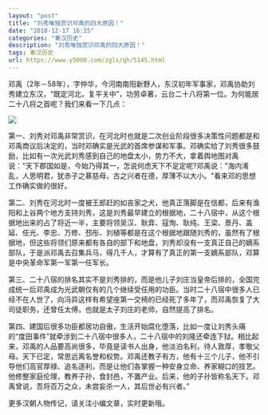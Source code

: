 ```yaml
---
layout: "post"
title: "刘秀唯独赏识邓禹的四大原因！"
date: "2018-12-17 16:15"
categories: "秦汉历史"
description: "刘秀唯独赏识邓禹的四大原因！"
tags: 秦汉历史
url: https://www.y5000.com/zgls/qh/5145.html
---
```






邓禹（2年－58年），字仲华，今河南南阳新野人，东汉初年军事家，邓禹协助刘秀建立东汉，“既定河北，复平关中”，功劳卓著，云台二十八将第一位。为何能居二十八将之首呢？我们来看一下几点：

![](https://img.y5000.com/uploads/allimg/161114/8-161114162403V3.jpg)

第一、刘秀对邓禹非常赏识，在河北时也就是二次创业阶段很多决策性问题都是和邓禹商议后决定的，当时邓确实是光武的首席参谋和军事。邓确实给了刘秀很多鼓励，比如有一次光武刘秀感到自己的地盘太小，势力不大，拿着舆地图对禹说："天下郡国如是，今始乃得其一，怎说何虑天下不足定呢?邓禹说："海内淆乱，人思明君，犹赤子之慕慈母，古之兴者在德，厚薄不以大小。"看来邓的思想工作确实做的很好。

第二、刘秀在河北时一度被王郎赶的如丧家之犬，他真正落脚是在信都，后来有渔阳和上谷两个地方支持刘秀，这是刘秀最早建立的根据地，二十八宿中，从这个根据地出来的占了将近一半，主要将领吴汉、耿弇、寇恂、耿纯、王梁、景丹、盖延、任光、李忠、万修、邳彤、刘植等都是在这个根据地跟随刘秀的，虽然有了根据地，但这些将领们原来都有各自的部下和地盘，刘秀却没有一支真正自己的嫡系部队，于是派邓禹去召集兵马，得几千人，才算有了真正的第一支嫡系部队，邓算是中央革命军第一军第一任军长。

第三、二十八宿的排名其实不是刘秀排的，而是他儿子刘庄当皇帝后排的，全国完成统一后邓禹成为光武朝仅有的几个继续受任用的功臣。当时二十八宿中很多人已经不在人世了，向冯异这样有希望座第一交椅的已经死了多年了，而邓禹恢复了大司徒职务，还曾任太傅，也就是太子刘庄的老师，自然提高了排名。

第四、建国后很多功臣都居功自傲，生活开始腐化堕落，比如一度让刘秀头痛的“度田事件”就牵涉到二十八宿中很多人，二十八宿中的刘隆还牵连下狱。相比起来，邓禹的人品要高尚很多，毕竟是读书人出身，他淡泊名利，待人敦厚，孝敬父母。天下已定，常思远离名誉和权势。邓禹还教子有方，他有十三个儿子，他不引导他们高官厚禄、追名逐利，而是让他们各掌握一种安身立命、养家糊口的技艺。他修整家庭伦理，教养子孙，食封邑，不置产业。后来，他的子孙皆称名天下。邓禹曾说，吾将百万之众，未尝妄杀一人，其后世必有兴者。”

更多汉朝人物传记，请关注小编文章，实时更新哦。
